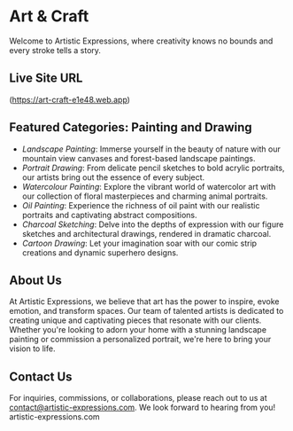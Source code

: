 # Art & Craft

Welcome to Artistic Expressions, where creativity knows no bounds and every stroke tells a story.

## Live Site URL
(https://art-craft-e1e48.web.app)

## Featured Categories: Painting and Drawing

- *Landscape Painting*: Immerse yourself in the beauty of nature with our mountain view canvases and forest-based landscape paintings.
- *Portrait Drawing*: From delicate pencil sketches to bold acrylic portraits, our artists bring out the essence of every subject.
- *Watercolour Painting*: Explore the vibrant world of watercolor art with our collection of floral masterpieces and charming animal portraits.
- *Oil Painting*: Experience the richness of oil paint with our realistic portraits and captivating abstract compositions.
- *Charcoal Sketching*: Delve into the depths of expression with our figure sketches and architectural drawings, rendered in dramatic charcoal.
- *Cartoon Drawing*: Let your imagination soar with our comic strip creations and dynamic superhero designs.

## About Us

At Artistic Expressions, we believe that art has the power to inspire, evoke emotion, and transform spaces. Our team of talented artists is dedicated to creating unique and captivating pieces that resonate with our clients. Whether you're looking to adorn your home with a stunning landscape painting or commission a personalized portrait, we're here to bring your vision to life.

## Contact Us

For inquiries, commissions, or collaborations, please reach out to us at contact@artistic-expressions.com. We look forward to hearing from you!
artistic-expressions.com
